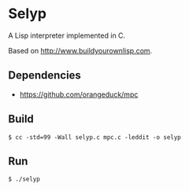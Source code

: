 # Selyp
A Lisp interpreter implemented in C.

Based on http://www.buildyourownlisp.com.

## Dependencies

* https://github.com/orangeduck/mpc

## Build
```
$ cc -std=99 -Wall selyp.c mpc.c -leddit -o selyp
```
## Run
```
$ ./selyp
```